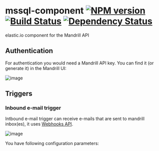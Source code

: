 # mssql-component [![NPM version][npm-image]][npm-url] [![Build Status][travis-image]][travis-url] [![Dependency Status][daviddm-image]][daviddm-url]

elastic.io component for the Mandrill API

## Authentication

For authentication you would need a Mandrill API key. You can find it (or generate it) in the Mandrill UI:

![image](https://user-images.githubusercontent.com/56208/29975588-353f0cd4-8f37-11e7-8a2c-c5f1800efb9b.png)

## Triggers

### Inbound e-mail trigger

Intbound e-mail trigger can receive e-mails that are sent to mandrill inbox(es), it uses [Webhooks API](https://mandrill.zendesk.com/hc/en-us/articles/205583217-Introduction-to-Webhooks).

![image](https://user-images.githubusercontent.com/56208/29976062-08b3b23a-8f39-11e7-9ca5-67ce4e1e55bc.png)

You have following configuration parameters:



[npm-image]: https://badge.fury.io/js/mandrillapp-component.svg
[npm-url]: https://npmjs.org/package/mandrillapp-component
[travis-image]: https://travis-ci.org/elasticio/mandrillapp-component.svg?branch=master
[travis-url]: https://travis-ci.org/elasticio/mandrillapp-component
[daviddm-image]: https://david-dm.org/elasticio/mandrillapp-component.svg?theme=shields.io
[daviddm-url]: https://david-dm.org/elasticio/mandrillapp-component
